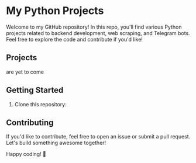 
# My Python Projects
Welcome to my GitHub repository! In this repo, you'll find various Python projects related to backend development,
web scraping, and Telegram bots. Feel free to explore the code and contribute if you'd like!

## Projects
are yet to come

## Getting Started

1. Clone this repository:

## Contributing

If you'd like to contribute, feel free to open an issue or submit a pull request. Let's build something awesome together!

Happy coding! 🚀

<!---
mohebimohammad/mohebimohammad is a ✨ special ✨ repository because its `README.md` (this file) appears on your GitHub profile.
You can click the Preview link to take a look at your changes.
--->
